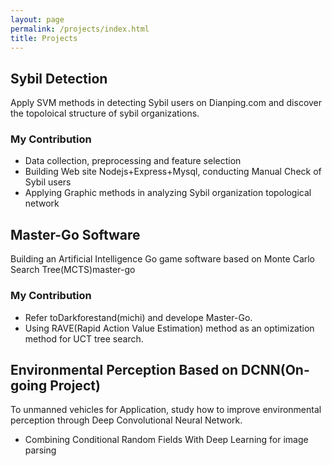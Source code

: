 ```yaml
---
layout: page
permalink: /projects/index.html
title: Projects
---
```


## Sybil Detection

Apply SVM methods in detecting Sybil users on Dianping.com and discover the topoloical structure of sybil organizations.
### My Contribution
 - Data collection, preprocessing and feature selection
 - Building Web site Nodejs+Express+Mysql, conducting Manual Check of Sybil users
 - Applying Graphic methods in analyzing Sybil organization topological network

## Master-Go Software

Building an Artificial Intelligence Go game software based on Monte Carlo Search Tree(MCTS)master-go

### My Contribution
 - Refer toDarkforestand(michi) and develope Master-Go.
 - Using RAVE(Rapid Action Value Estimation) method as an optimization method for UCT tree search.

## Environmental Perception Based on DCNN(On-going Project)
To unmanned vehicles for Application, study how to improve environmental perception through Deep Convolutional Neural Network.
 - Combining Conditional Random Fields With Deep Learning for image parsing
